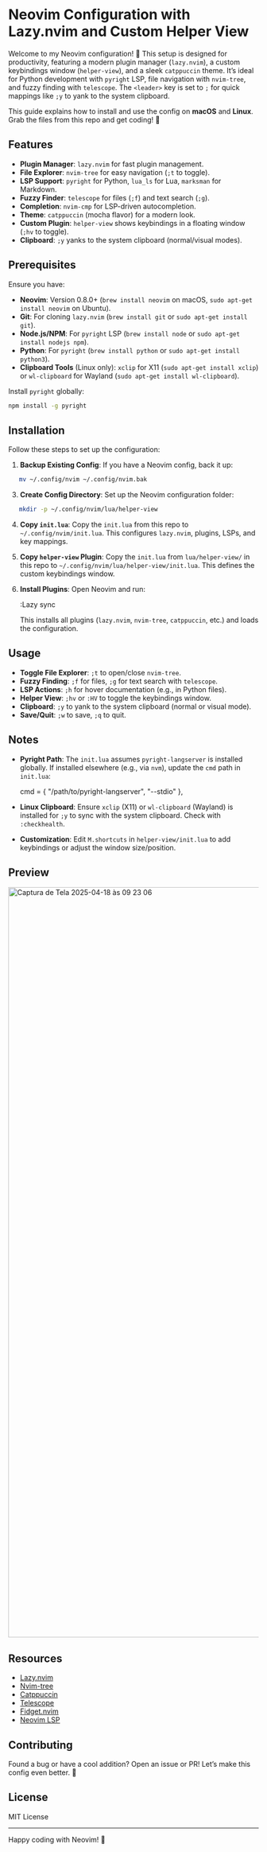 # Neovim Configuration with Lazy.nvim and Custom Helper View

Welcome to my Neovim configuration! 🚀 This setup is designed for productivity, featuring a modern plugin manager (`lazy.nvim`), a custom keybindings window (`helper-view`), and a sleek `catppuccin` theme. It’s ideal for Python development with `pyright` LSP, file navigation with `nvim-tree`, and fuzzy finding with `telescope`. The `<leader>` key is set to `;` for quick mappings like `;y` to yank to the system clipboard.

This guide explains how to install and use the config on **macOS** and **Linux**. Grab the files from this repo and get coding! 🎉

## Features
- **Plugin Manager**: `lazy.nvim` for fast plugin management.
- **File Explorer**: `nvim-tree` for easy navigation (`;t` to toggle).
- **LSP Support**: `pyright` for Python, `lua_ls` for Lua, `marksman` for Markdown.
- **Fuzzy Finder**: `telescope` for files (`;f`) and text search (`;g`).
- **Completion**: `nvim-cmp` for LSP-driven autocompletion.
- **Theme**: `catppuccin` (mocha flavor) for a modern look.
- **Custom Plugin**: `helper-view` shows keybindings in a floating window (`;hv` to toggle).
- **Clipboard**: `;y` yanks to the system clipboard (normal/visual modes).

## Prerequisites
Ensure you have:
- **Neovim**: Version 0.8.0+ (`brew install neovim` on macOS, `sudo apt-get install neovim` on Ubuntu).
- **Git**: For cloning `lazy.nvim` (`brew install git` or `sudo apt-get install git`).
- **Node.js/NPM**: For `pyright` LSP (`brew install node` or `sudo apt-get install nodejs npm`).
- **Python**: For `pyright` (`brew install python` or `sudo apt-get install python3`).
- **Clipboard Tools** (Linux only): `xclip` for X11 (`sudo apt-get install xclip`) or `wl-clipboard` for Wayland (`sudo apt-get install wl-clipboard`).

Install `pyright` globally:

```bash
npm install -g pyright
```

## Installation
Follow these steps to set up the configuration:

1. **Backup Existing Config**: If you have a Neovim config, back it up:
   
```bash
   mv ~/.config/nvim ~/.config/nvim.bak
```

3. **Create Config Directory**: Set up the Neovim configuration folder:

```bash
   mkdir -p ~/.config/nvim/lua/helper-view
```

4. **Copy `init.lua`**: Copy the `init.lua` from this repo to `~/.config/nvim/init.lua`. This configures `lazy.nvim`, plugins, LSPs, and key mappings.

5. **Copy `helper-view` Plugin**: Copy the `init.lua` from `lua/helper-view/` in this repo to `~/.config/nvim/lua/helper-view/init.lua`. This defines the custom keybindings window.

6. **Install Plugins**: Open Neovim and run:
   
   :Lazy sync
   
   This installs all plugins (`lazy.nvim`, `nvim-tree`, `catppuccin`, etc.) and loads the configuration.

## Usage
- **Toggle File Explorer**: `;t` to open/close `nvim-tree`.
- **Fuzzy Finding**: `;f` for files, `;g` for text search with `telescope`.
- **LSP Actions**: `;h` for hover documentation (e.g., in Python files).
- **Helper View**: `;hv` or `:HV` to toggle the keybindings window.
- **Clipboard**: `;y` to yank to the system clipboard (normal or visual mode).
- **Save/Quit**: `;w` to save, `;q` to quit.

## Notes
- **Pyright Path**: The `init.lua` assumes `pyright-langserver` is installed globally. If installed elsewhere (e.g., via `nvm`), update the `cmd` path in `init.lua`:
  
  cmd = { "/path/to/pyright-langserver", "--stdio" },
  
- **Linux Clipboard**: Ensure `xclip` (X11) or `wl-clipboard` (Wayland) is installed for `;y` to sync with the system clipboard. Check with `:checkhealth`.
- **Customization**: Edit `M.shortcuts` in `helper-view/init.lua` to add keybindings or adjust the window size/position.

## Preview

<img width="1509" alt="Captura de Tela 2025-04-18 às 09 23 06" src="https://github.com/user-attachments/assets/6380fc2e-32d2-49c3-8c6b-d0e217a12524" />


## Resources
- [Lazy.nvim](https://github.com/folke/lazy.nvim)
- [Nvim-tree](https://github.com/nvim-tree/nvim-tree.lua)
- [Catppuccin](https://github.com/catppuccin/nvim)
- [Telescope](https://github.com/nvim-telescope/telescope.nvim)
- [Fidget.nvim](https://github.com/j-hui/fidget.nvim)
- [Neovim LSP](https://github.com/neovim/nvim-lspconfig)

## Contributing
Found a bug or have a cool addition? Open an issue or PR! Let’s make this config even better. 🌟

## License
MIT License

---

Happy coding with Neovim! 🎉
